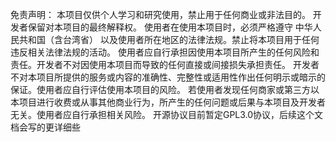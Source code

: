 免责声明：
本项目仅供个人学习和研究使用，禁止用于任何商业或非法目的。
开发者保留对本项目的最终解释权。
使用者在使用本项目时，必须严格遵守 中华人民共和国（含台湾省） 以及使用者所在地区的法律法规。禁止将本项目用于任何违反相关法律法规的活动。
使用者应自行承担因使用本项目所产生的任何风险和责任。开发者不对因使用本项目而导致的任何直接或间接损失承担责任。
开发者不对本项目所提供的服务或内容的准确性、完整性或适用性作出任何明示或暗示的保证。使用者应自行评估使用本项目的风险。
若使用者发现任何商家或第三方以本项目进行收费或从事其他商业行为，所产生的任何问题或后果与本项目及开发者无关。使用者应自行承担相关风险。
开源协议目前暂定GPL3.0协议，后续这个文档会写的更详细些


